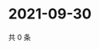 # 2021-09-30

共 0 条

<!-- BEGIN WEIBO -->
<!-- 最后更新时间 Thu Sep 30 2021 08:41:40 GMT+0800 (China Standard Time) -->

<!-- END WEIBO -->
